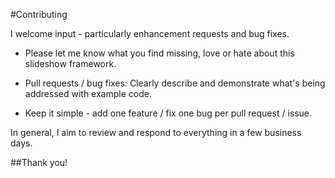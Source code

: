 #Contributing

I welcome input - particularly enhancement requests and bug fixes.  

 * Please let me know what you find missing, love or hate about this slideshow framework.

 * Pull requests / bug fixes: Clearly describe and demonstrate what's being addressed with example code.

 * Keep it simple - add one feature / fix one bug per pull request / issue.

In general, I aim to review and respond to everything in a few business days. 

##Thank you!

